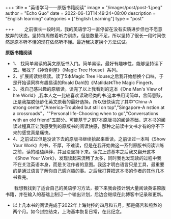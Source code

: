 +++
title = "英语学习——原版书籍阅读"
image = "/images/post/post-1.jpeg"
author = "Echo Guo"
date = 2022-06-13T14:49:24+08:00
description = "English learning"
categories = ["English Learning"]
type = "post"

+++
&emsp;&emsp;之前很长一段时间，我的英语学习一直停留在没有实质进步但也不愿意放弃的状态。坚持每周做着听力训练，但是数量不足，所以坚持了很长一段时间依然是原本听不懂的现在依然听不懂。最近我决定换个方法试试。

**原版书籍阅读** 
* 1、 找简单易读的英文原版书入门。简单易读，最好有趣味性，能够坚持读下去。我找了《神奇树屋》（Magic Tree House）系列。
* 2、扩展阅读继续读。读了5本Magic Tree House之后我开始想换个口味，于是开始读同样有趣易读的Roald Dahl的《Matilda》《The Magic Finger》。
* 3、找自己感兴趣的原版读。读完了以上我看到的这本《One Man's View of hre World》,我本人之一比较喜欢读政经类的书.这本书用词简单，言简意赅，正是我摆脱低龄化英文原著的最好选择。所以很快读完了其中"China-A strong center","America-Troubled but still on top","Singapore-A nstion at a crossroads"，""Personal life-Choosing when to go","Conversations with an old friend"五部分。可能基于之前7本原版书的阅读基础，这本书的阅读过程真正让我感受到的原版书的阅读快感，那种之前读中文书才有的停不下来的感觉真是痛快。
* 4、之前试过但是没读下去的原版书继续拾起来重读。之前读过一本叫《Show Your Work》的书，不厚，不难读，但是在我开始做这一系列原版书阅读训练之前，读的磕磕绊绊，并且没坚持下来。读完上述基本之后我又翻开这本《Show Your Work》，发现读起来流畅了太多，同时我也发现读的过程中我不在关注英语本身，而是关注作者的意图。我这才明白语言只是工具，最重要的是通过语言了解你自己感兴趣的事。之后我打算把这本书的作者的其他几本书看完。

&emsp;&emsp;我想我找到了适合自己的英语学习方法，接下来我会按计划大量阅读英语原版书籍，并在输入的基础上制订一个输出计划，后边会继续在此博客中记录和更新。




* 以上几本书的阅读完成于2022年上海封控的四月和五月，那是痛苦和煎熬的两个月。如今封控结束，上海基本恢复日常，在此纪念。